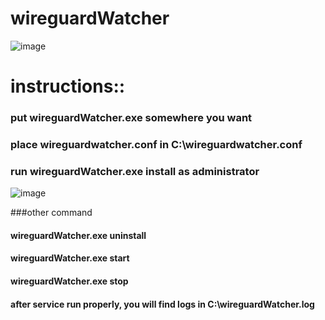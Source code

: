# wireguardWatcher

![image](https://github.com/JMichaelKane/wireguardWatcher/assets/1865471/73422c2e-c8c1-417a-b1ff-9b02d79c2ada)


# instructions::
### put wireguardWatcher.exe somewhere you want
### place wireguardwatcher.conf in C:\\wireguardwatcher.conf
### run wireguardWatcher.exe install as administrator
![image](https://github.com/JMichaelKane/wireguardWatcher/assets/1865471/7a1508e7-3284-4178-b0e8-c4690db23411)





###other command

#### wireguardWatcher.exe uninstall
#### wireguardWatcher.exe start
#### wireguardWatcher.exe stop

#### after service run properly, you will find logs in C:\\wireguardWatcher.log
